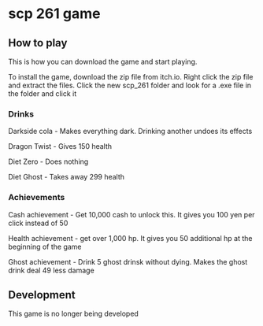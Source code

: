 # scp 261 game

## How to play

This is how you can download the game and start playing.

To install the game, download the zip file from itch.io.
Right click the zip file and extract the files.
Click the new scp_261 folder and look for a .exe file in the folder and click it

### Drinks

Darkside cola - Makes everything dark. Drinking another undoes its effects

Dragon Twist - Gives 150 health

Diet Zero - Does nothing

Diet Ghost - Takes away 299 health

### Achievements

Cash achievement - Get 10,000 cash to unlock this. It gives you 100 yen per click instead of 50

Health achievement - get over 1,000 hp. It gives you 50 additional hp at the beginning of the game

Ghost achievement - Drink 5 ghost drinsk without dying. Makes the ghost drink deal 49 less damage

## Development

This game is no longer being developed

